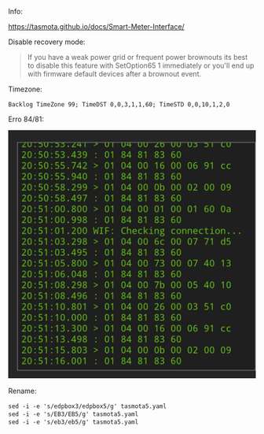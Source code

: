 Info:

https://tasmota.github.io/docs/Smart-Meter-Interface/ 

Disable recovery mode:

> If you have a weak power grid or 
> frequent power brownouts its best to disable
> this feature with 
> SetOption65 1 
> immediately 
> or you'll end up with firmware default
> devices after a brownout event.

Timezone:

```
Backlog TimeZone 99; TimeDST 0,0,3,1,1,60; TimeSTD 0,0,10,1,2,0
```
Erro 84/81:

![erro 84 81](./erro81.jpg)

Rename:

```
sed -i -e 's/edpbox3/edpbox5/g' tasmota5.yaml
sed -i -e 's/EB3/EB5/g' tasmota5.yaml
sed -i -e 's/eb3/eb5/g' tasmota5.yaml
```
